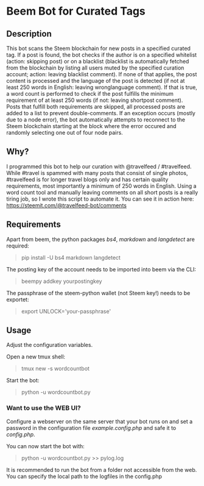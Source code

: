 # Beem Bot for Curated Tags
## Description
This bot scans the Steem blockchain for new posts in a specified curated tag. If a post is found, the bot checks if the author is on a specified whitelist (action: skipping post) or on a blacklist (blacklist is automatically fetched from the blockchain by listing all users muted by the specified curation account; action: leaving blacklist comment). 
If none of that applies, the post content is processed and the language of the post is detected (if not at least 250 words in English: leaving wronglanguage comment). If that is true, a word count is performed to check if the post fulfills the minimum requirement of at least 250 words (if not: leaving shortpost comment). Posts that fulfill both requirements are skipped, all processed posts are added to a list to prevent double-comments.
If an exception occurs (mostly due to a node error), the bot automatically attempts to reconnect to the Steem blockchain starting at the block where the error occured and randomly selecting one out of four node pairs.

## Why?
I programmed this bot to help our curation with @travelfeed / #travelfeed. While #travel is spammed with many posts that consist of single photos, #travelfeed is for longer travel blogs only and has certain quality requirements, most importantly a minimum of 250 words in English. Using a word count tool and manually leaving comments on all short posts is a really tiring job, so I wrote this script to automate it. You can see it in action here: https://steemit.com/@travelfeed-bot/comments

## Requirements 
Apart from beem, the python packages *bs4*, *markdown* and *langdetect* are required:
>pip install -U bs4 markdown langdetect

The posting key of the account needs to be imported into beem via the CLI:
>beempy addkey yourpostingkey

The passphrase of the steem-python wallet (not Steem key!) needs to be exportet: 
>export UNLOCK='your-passphrase'

## Usage
Adjust the configuration variables. 

Open a new tmux shell:
>tmux new -s wordcountbot

Start the bot:
> python -u wordcountbot.py

### Want to use the WEB UI?
Configure a webserver on the same server that your bot runs on and set a password in the configuration file *example.config.php* and safe it to *config.php*. 

You can now start the bot with:
> python -u wordcountbot.py >> pylog.log

It is recommended to run the bot from a folder not accessible from the web. You can specify the local path to the logfiles in the config.php
